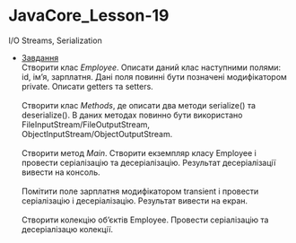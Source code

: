# JavaCore_Lesson-19
I/O Streams, Serialization

* [Завдання](https://github.com/AlexeyDolgov/JavaCore_Lesson-19/tree/master/JavaCore_Lesson-19/src/ua/lviv/lgs/task19)<br>
Створити клас <i>Employee</i>. Описати даний клас наступними полями: id, ім’я, зарплатня. Дані поля повинні бути позначені модифікатором
private. Описати getters та setters.<br><br>
Створити клас <i>Methods</i>, де описати два методи serialize() та deserialize(). В даних методах повинно бути використано
FileInputStream/FileOutputStream, ObjectInputStream/ObjectOutputStream.<br><br>
Створити метод <i>Main</i>. Створити екземпляр класу Employee і провести серіалізацію та десеріалізацію. Результат десеріалізації
вивести на консоль.<br><br>
Помітити поле зарплатня модифікатором transient і провести серіалізацію і десеріалізацію. Результат вивести на екран.<br><br>
Створити колекцію об’єктів Employee. Провести серіалізацію та десеріалізацю колекції.<br><br>
